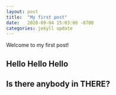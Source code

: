 ```yaml
---
layout: post
title:  "My first post"
date:   2020-09-04 15:03:00 -0700
categories: jekyll update
---
```

Welcome to my first post!

## Hello Hello Hello 

## Is there anybody in THERE?